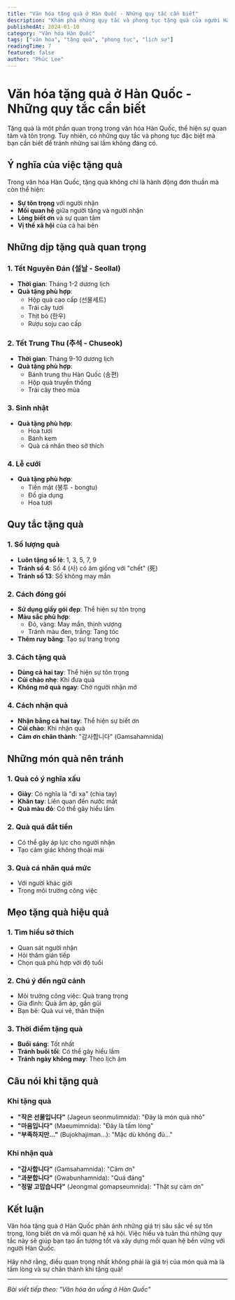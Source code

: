 ```yaml
---
title: "Văn hóa tặng quà ở Hàn Quốc - Những quy tắc cần biết"
description: "Khám phá những quy tắc và phong tục tặng quà của người Hàn Quốc, giúp bạn tránh những sai lầm không đáng có."
publishedAt: 2024-01-10
category: "Văn hóa Hàn Quốc"
tags: ["văn hóa", "tặng quà", "phong tục", "lịch sự"]
readingTime: 7
featured: false
author: "Phúc Lee"
---
```


# Văn hóa tặng quà ở Hàn Quốc - Những quy tắc cần biết

Tặng quà là một phần quan trọng trong văn hóa Hàn Quốc, thể hiện sự quan tâm và tôn trọng. Tuy nhiên, có những quy tắc và phong tục đặc biệt mà bạn cần biết để tránh những sai lầm không đáng có.

## Ý nghĩa của việc tặng quà

Trong văn hóa Hàn Quốc, tặng quà không chỉ là hành động đơn thuần mà còn thể hiện:
- **Sự tôn trọng** với người nhận
- **Mối quan hệ** giữa người tặng và người nhận
- **Lòng biết ơn** và sự quan tâm
- **Vị thế xã hội** của cả hai bên

## Những dịp tặng quà quan trọng

### 1. Tết Nguyên Đán (설날 - Seollal)
- **Thời gian**: Tháng 1-2 dương lịch
- **Quà tặng phù hợp**: 
  - Hộp quà cao cấp (선물세트)
  - Trái cây tươi
  - Thịt bò (한우)
  - Rượu soju cao cấp

### 2. Tết Trung Thu (추석 - Chuseok)
- **Thời gian**: Tháng 9-10 dương lịch
- **Quà tặng phù hợp**:
  - Bánh trung thu Hàn Quốc (송편)
  - Hộp quà truyền thống
  - Trái cây theo mùa

### 3. Sinh nhật
- **Quà tặng phù hợp**:
  - Hoa tươi
  - Bánh kem
  - Quà cá nhân theo sở thích

### 4. Lễ cưới
- **Quà tặng phù hợp**:
  - Tiền mặt (봉투 - bongtu)
  - Đồ gia dụng
  - Hoa tươi

## Quy tắc tặng quà

### 1. Số lượng quà
- **Luôn tặng số lẻ**: 1, 3, 5, 7, 9
- **Tránh số 4**: Số 4 (사) có âm giống với "chết" (死)
- **Tránh số 13**: Số không may mắn

### 2. Cách đóng gói
- **Sử dụng giấy gói đẹp**: Thể hiện sự tôn trọng
- **Màu sắc phù hợp**: 
  - Đỏ, vàng: May mắn, thịnh vượng
  - Tránh màu đen, trắng: Tang tóc
- **Thêm ruy băng**: Tạo sự trang trọng

### 3. Cách tặng quà
- **Dùng cả hai tay**: Thể hiện sự tôn trọng
- **Cúi chào nhẹ**: Khi đưa quà
- **Không mở quà ngay**: Chờ người nhận mở

### 4. Cách nhận quà
- **Nhận bằng cả hai tay**: Thể hiện sự biết ơn
- **Cúi chào**: Khi nhận quà
- **Cảm ơn chân thành**: "감사합니다" (Gamsahamnida)

## Những món quà nên tránh

### 1. Quà có ý nghĩa xấu
- **Giày**: Có nghĩa là "đi xa" (chia tay)
- **Khăn tay**: Liên quan đến nước mắt
- **Quà màu đỏ**: Có thể gây hiểu lầm

### 2. Quà quá đắt tiền
- Có thể gây áp lực cho người nhận
- Tạo cảm giác không thoải mái

### 3. Quà cá nhân quá mức
- Với người khác giới
- Trong môi trường công việc

## Mẹo tặng quà hiệu quả

### 1. Tìm hiểu sở thích
- Quan sát người nhận
- Hỏi thăm gián tiếp
- Chọn quà phù hợp với độ tuổi

### 2. Chú ý đến ngữ cảnh
- Môi trường công việc: Quà trang trọng
- Gia đình: Quà ấm áp, gần gũi
- Bạn bè: Quà vui vẻ, thân thiện

### 3. Thời điểm tặng quà
- **Buổi sáng**: Tốt nhất
- **Tránh buổi tối**: Có thể gây hiểu lầm
- **Tránh ngày không may**: Theo lịch âm

## Câu nói khi tặng quà

### Khi tặng quà
- **"작은 선물입니다"** (Jageun seonmulimnida): "Đây là món quà nhỏ"
- **"마음입니다"** (Maeumimnida): "Đây là tấm lòng"
- **"부족하지만..."** (Bujokhajiman...): "Mặc dù không đủ..."

### Khi nhận quà
- **"감사합니다"** (Gamsahamnida): "Cảm ơn"
- **"과분합니다"** (Gwabunhamnida): "Quá đáng"
- **"정말 고맙습니다"** (Jeongmal gomapseumnida): "Thật sự cảm ơn"

## Kết luận

Văn hóa tặng quà ở Hàn Quốc phản ánh những giá trị sâu sắc về sự tôn trọng, lòng biết ơn và mối quan hệ xã hội. Việc hiểu và tuân thủ những quy tắc này sẽ giúp bạn tạo ấn tượng tốt và xây dựng mối quan hệ bền vững với người Hàn Quốc.

Hãy nhớ rằng, điều quan trọng nhất không phải là giá trị của món quà mà là tấm lòng và sự chân thành khi tặng quà!

---

*Bài viết tiếp theo: "Văn hóa ăn uống ở Hàn Quốc"*

